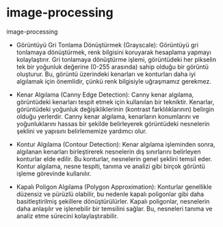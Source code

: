# image-processing
image-processing

* Görüntüyü Gri Tonlama Dönüştürmek (Grayscale): Görüntüyü gri tonlamaya dönüştürmek, renk bilgisini koruyarak hesaplama yapmayı kolaylaştırır. Gri tonlamaya dönüştürme işlemi, görüntüdeki her pikselin tek bir yoğunluk değerine (0-255 arasında) sahip olduğu bir görüntü oluşturur. Bu, görüntü üzerindeki kenarları ve konturları daha iyi algılamak için önemlidir, çünkü renk bilgisiyle uğraşmamız gerekmez.


* Kenar Algılama (Canny Edge Detection): Canny kenar algılama, görüntüdeki kenarları tespit etmek için kullanılan bir tekniktir. Kenarlar, görüntüdeki yoğunluk değişikliklerinin (kontrast farklılıklarının) belirgin olduğu yerlerdir. Canny kenar algılama, kenarların konumlarını ve yoğunluklarını hassas bir şekilde belirleyerek görüntüdeki nesnelerin şeklini ve yapısını belirlememize yardımcı olur.


* Kontur Algılama (Contour Detection): Kenar algılama işleminden sonra, algılanan kenarları birleştirerek nesnelerin dış sınırlarını belirleyen konturlar elde edilir. Bu konturlar, nesnelerin genel şeklini temsil eder. Kontur algılama, nesne tespiti, tanıma ve analizi gibi birçok görüntü işleme görevinde kullanılır.


* Kapalı Poligon Algılama (Polygon Approximation): Konturlar genellikle düzensiz ve pürüzlü olabilir, bu nedenle kapalı poligonlar gibi daha basitleştirilmiş şekillere dönüştürülürler. Kapalı poligonlar, nesnelerin daha anlaşılır ve işlenebilir bir temsilini sağlar. Bu, nesneleri tanıma ve analiz etme sürecini kolaylaştırabilir.
